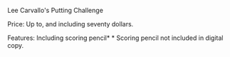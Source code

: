 ﻿Lee Carvallo's Putting Challenge

Price: Up to, and including seventy dollars.

Features: Including scoring pencil*
          * Scoring pencil not included in digital copy.

